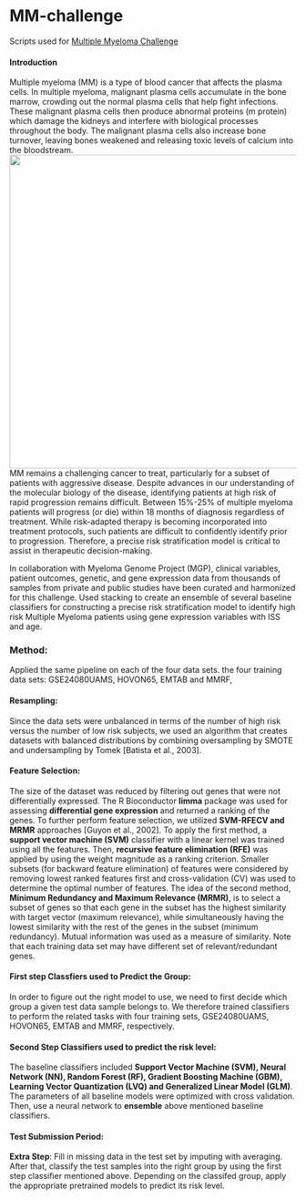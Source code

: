 # MM-challenge
Scripts used for [Multiple Myeloma Challenge](https://www.synapse.org/#!Synapse:syn6187098) 
#### Introduction
Multiple myeloma (MM) is a type of blood cancer that affects the plasma cells. In multiple myeloma, malignant plasma cells accumulate in the bone marrow, crowding out the normal plasma cells that help fight infections. These malignant plasma cells then produce abnormal proteins (m protein) which damage the kidneys and interfere with biological processes throughout the body. The malignant plasma cells also increase bone turnover, leaving bones weakened and releasing toxic levels of calcium into the bloodstream.
<img src='https://www.cdc.gov/cancer/myeloma/images/multiple_myeloma_diagram_english.jpg' width=550>
MM remains a challenging cancer to treat, particularly for a subset of patients with aggressive disease. Despite advances in our understanding of the molecular biology of the disease, identifying patients at high risk of rapid progression remains difficult. Between 15%-25% of multiple myeloma patients will progress (or die) within 18 months of diagnosis regardless of treatment. While risk-adapted therapy is becoming incorporated into treatment protocols, such patients are difficult to confidently identify prior to progression. Therefore, a precise risk stratification model is critical to assist in therapeutic decision-making. 

In collaboration with Myeloma Genome Project (MGP), clinical variables, patient outcomes, genetic, and gene expression data from thousands of samples from private and public studies have been curated and harmonized for this challenge. Used stacking to create an ensemble of several baseline classifiers for constructing a precise risk stratification model to identify high risk Multiple Myeloma patients using gene expression variables with ISS and age.  

### Method:
Applied the same pipeline on each of the four data sets. the four training data sets: GSE24080UAMS, HOVON65, EMTAB and MMRF, 

#### Resampling: 
Since the data sets were unbalanced in terms of the number of high risk versus the number of low risk subjects, we used an algorithm that creates datasets with balanced distributions by combining oversampling by SMOTE and undersampling by Tomek [Batista et al., 2003]. 

#### Feature Selection: 
The size of the dataset was reduced by filtering out genes that were not differentially expressed. The R Bioconductor **limma** package was used for assessing **differential gene expression** and returned a ranking of the genes. To further perform feature selection, we utilized **SVM-RFECV and MRMR** approaches [Guyon et al., 2002]. 
To apply the first method, a **support vector machine (SVM)** classifier with a linear kernel was trained using all the features. Then, **recursive feature elimination (RFE)** was applied by using the weight magnitude as a ranking criterion. Smaller subsets (for backward feature elimination) of features were considered by removing lowest ranked features first and cross-validation (CV) was used to determine the optimal number of features. The idea of the second method, **Minimum Redundancy and Maximum Relevance (MRMR)**, is to select a subset of genes so that each gene in the subset has the highest similarity with target vector (maximum relevance), while simultaneously having the lowest similarity with the rest of the genes in the subset (minimum redundancy). Mutual information was used as a measure of similarity. Note that each training data set may have different set of relevant/redundant genes. 

#### First step Classfiers used to Predict the Group:
In order to figure out the right model to use, we need to first decide which group a given test data sample belongs to. We therefore trained classifiers to perform the related tasks with four training sets, GSE24080UAMS, HOVON65, EMTAB and MMRF, respectively. 

#### Second Step Classifiers used to predict the risk level:
The baseline classifiers included **Support Vector Machine (SVM), Neural Network (NN), Random Forest (RF), Gradient Boosting Machine (GBM), Learning Vector Quantization (LVQ) and Generalized Linear Model (GLM)**. The parameters of all baseline models were optimized with cross validation. Then, use a neural network to **ensemble** above mentioned baseline classifiers. 

#### Test Submission Period: 
**Extra Step**: Fill in missing data in the test set by imputing with averaging. 
After that,  classify the test samples into the right group by using the first step classifier mentioned above. Depending on the classifed group, apply the appropriate pretrained models to predict its risk level. 
